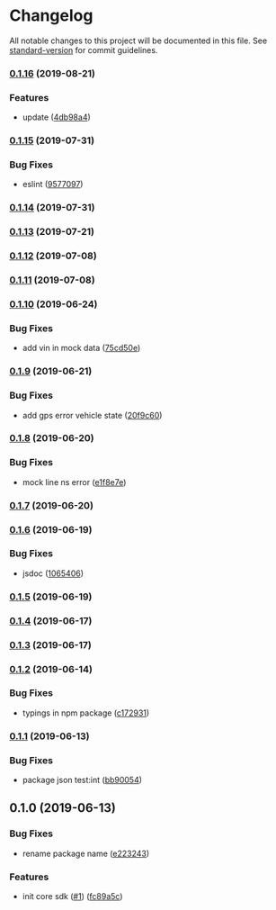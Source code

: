 # Changelog

All notable changes to this project will be documented in this file. See [standard-version](https://github.com/conventional-changelog/standard-version) for commit guidelines.

### [0.1.16](https://github.com/36node/bus-core-sdk-js/compare/v0.1.15...v0.1.16) (2019-08-21)


### Features

* update ([4db98a4](https://github.com/36node/bus-core-sdk-js/commit/4db98a4))

### [0.1.15](https://github.com/36node/bus-core-sdk-js/compare/v0.1.14...v0.1.15) (2019-07-31)


### Bug Fixes

* eslint ([9577097](https://github.com/36node/bus-core-sdk-js/commit/9577097))



### [0.1.14](https://github.com/36node/bus-core-sdk-js/compare/v0.1.13...v0.1.14) (2019-07-31)



### [0.1.13](https://github.com/36node/bus-core-sdk-js/compare/v0.1.12...v0.1.13) (2019-07-21)



### [0.1.12](https://github.com/36node/bus-core-sdk-js/compare/v0.1.11...v0.1.12) (2019-07-08)



### [0.1.11](https://github.com/36node/bus-core-sdk-js/compare/v0.1.10...v0.1.11) (2019-07-08)



### [0.1.10](https://github.com/36node/bus-core-sdk-js/compare/v0.1.9...v0.1.10) (2019-06-24)


### Bug Fixes

* add vin in mock data ([75cd50e](https://github.com/36node/bus-core-sdk-js/commit/75cd50e))



### [0.1.9](https://github.com/36node/bus-core-sdk-js/compare/v0.1.8...v0.1.9) (2019-06-21)


### Bug Fixes

* add gps error vehicle state ([20f9c60](https://github.com/36node/bus-core-sdk-js/commit/20f9c60))



### [0.1.8](https://github.com/36node/bus-core-sdk-js/compare/v0.1.7...v0.1.8) (2019-06-20)


### Bug Fixes

* mock line ns error ([e1f8e7e](https://github.com/36node/bus-core-sdk-js/commit/e1f8e7e))



### [0.1.7](https://github.com/36node/bus-core-sdk-js/compare/v0.1.6...v0.1.7) (2019-06-20)



### [0.1.6](https://github.com/36node/bus-core-sdk-js/compare/v0.1.5...v0.1.6) (2019-06-19)


### Bug Fixes

* jsdoc ([1065406](https://github.com/36node/bus-core-sdk-js/commit/1065406))



### [0.1.5](https://github.com/36node/bus-core-sdk-js/compare/v0.1.4...v0.1.5) (2019-06-19)



### [0.1.4](https://github.com/36node/bus-core-sdk-js/compare/v0.1.2...v0.1.4) (2019-06-17)



### [0.1.3](https://github.com/36node/bus-core-sdk-js/compare/v0.1.2...v0.1.3) (2019-06-17)



### [0.1.2](https://github.com/36node/bus-core-sdk-js/compare/v0.1.1...v0.1.2) (2019-06-14)


### Bug Fixes

* typings in npm package ([c172931](https://github.com/36node/bus-core-sdk-js/commit/c172931))



### [0.1.1](https://github.com/36node/bus-core-sdk-js/compare/v0.1.0...v0.1.1) (2019-06-13)


### Bug Fixes

* package json test:int ([bb90054](https://github.com/36node/bus-core-sdk-js/commit/bb90054))



## 0.1.0 (2019-06-13)


### Bug Fixes

* rename package name ([e223243](https://github.com/36node/bus-core-sdk-js/commit/e223243))


### Features

* init core sdk ([#1](https://github.com/36node/bus-core-sdk-js/issues/1)) ([fc89a5c](https://github.com/36node/bus-core-sdk-js/commit/fc89a5c))
